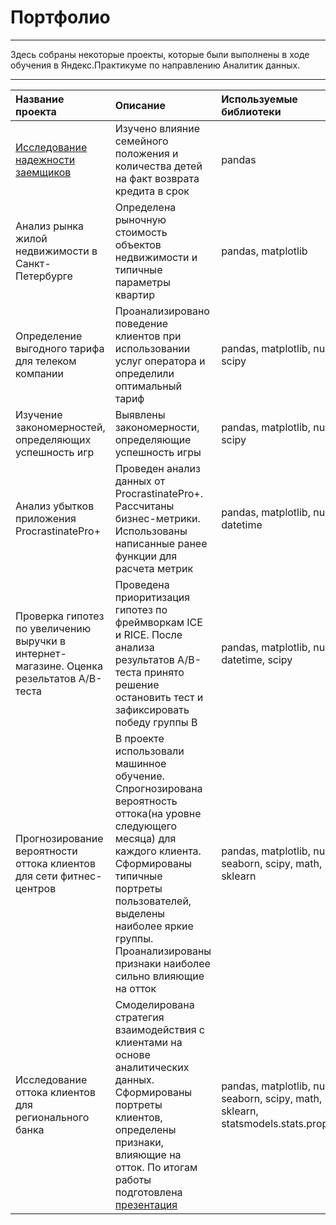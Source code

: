 # Портфолио
---

Здесь собраны некоторые проекты, которые были выполнены в ходе обучения в Яндекс.Практикуме по направлению Аналитик данных.

---

|Название проекта|Описание|Используемые библиотеки|
|:-------|:-------|:-------|
|[Исследование надежности заемщиков]()|Изучено влияние семейного положения и количества детей на факт возврата кредита в срок|pandas|
|Анализ рынка жилой недвижимости в Санкт-Петербурге|Определена рыночную стоимость объектов недвижимости и типичные параметры квартир|pandas,  matplotlib|
|Определение выгодного тарифа для телеком компании|Проанализировано поведение клиентов при использовании услуг оператора и определили оптимальный тариф|pandas,  matplotlib,  numpy,  scipy|
|Изучение закономерностей, определяющих успешность игр|Выявлены закономерности, определяющие успешность игры|pandas,  matplotlib,  numpy,  scipy|
|Анализ убытков приложения ProcrastinatePro+|Проведен анализ данных от ProcrastinatePro+. Рассчитаны бизнес-метрики. Использованы написанные ранее функции для расчета метрик|pandas,  matplotlib,  numpy,  datetime|
|Проверка гипотез по увеличению выручки в интернет-магазине. Оценка резельтатов А/В-теста|Проведена приоритизация гипотез по фреймворкам ICE и RICE. После анализа результатов А/В-теста принято решение остановить тест и зафиксировать победу группы В|pandas,  matplotlib,  numpy,  datetime, scipy|
|Прогнозирование вероятности оттока клиентов для сети фитнес-центров|В проекте использовали машинное обучение. Спрогнозирована вероятность оттока(на уровне следующего месяца) для каждого клиента. Сформированы типичные портреты пользователей, выделены наиболее яркие группы. Проанализированы признаки наиболее сильно влияющие на отток|pandas,  matplotlib,  numpy,  seaborn, scipy, math, sklearn|
|Исследование оттока клиентов для регионального банка|Смоделирована стратегия взаимодействия с клиентами на основе аналитических данных. Сформированы портреты клиентов, определены признаки, влияющие на отток. По итогам работы подготовлена [презентация](https://disk.yandex.ru/i/KL6sq1iVewLGwA)|pandas,  matplotlib,  numpy,  seaborn, scipy, math, sklearn, statsmodels.stats.proportion

